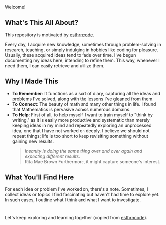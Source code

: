 Welcome! 

## What's This All About?
This repository is motivated by [esthrncode](https://github.com/esthrncode/euler_applications/blob/main/README.md?plain=1).

Every day, I acquire new knowledge, sometimes through problem-solving in research, teaching, or simply indulging in hobbies like coding for pleasure. Usually, these acquired ideas tend to fade over time. I've begun documenting my ideas here, intending to refine them. This way, whenever I need them, I can easily retrieve and utilize them.

## Why I Made This

- **To Remember**: It functions as a sort of diary, capturing all the ideas and problems I've solved, along with the lessons I've gleaned from them.
- **To Connect**: The beauty of math and many other things in life. I found that Mathematics is pervasive across numerous domains.
- **To Help**: First of all, to help myself. I want to train myself to "think by writing," as it is easily more productive and systematic than merely keeping ideas in my mind and repeatedly exploring an unprocessed idea, one that I have not worked on deeply. I believe we should not repeat things; life is too short to keep revisiting something without gaining new results. 
   > _Insanity is doing the same thing over and over again and expecting different results_. <br>
   > Rita Mae Brown
Furthermore, it might capture someone's interest.

## What You'll Find Here

For each idea or problem I've worked on, there's a note. Sometimes, I collect ideas or topics I find fascinating but haven't had time to explore yet. In such cases, I outline what I think and what I want to investigate.


#
 Let's keep exploring and learning together (copied from [esthrncode](https://github.com/esthrncode)).
